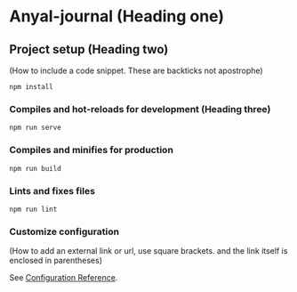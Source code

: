 # Anyal-journal (Heading one)

## Project setup (Heading two)

(How to include a code snippet. These are backticks not apostrophe)
```
npm install
```

### Compiles and hot-reloads for development (Heading three)
```
npm run serve
```

### Compiles and minifies for production
```
npm run build
```

### Lints and fixes files
```
npm run lint
```

### Customize configuration
(How to add an external link or url, use square brackets. and the link itself is enclosed in parentheses)

See [Configuration Reference](https://cli.vuejs.org/config/).
